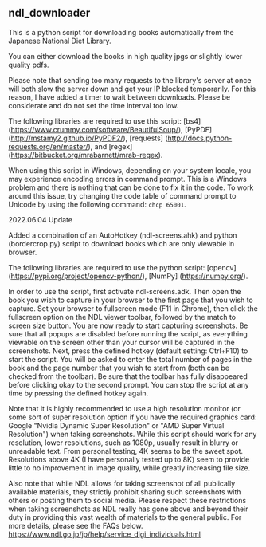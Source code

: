 ## ndl_downloader

This is a python script for downloading books automatically from the Japanese National Diet Library.

You can either download the books in high quality jpgs or slightly lower quality pdfs.

Please note that sending too many requests to the library's server at once will both slow the server down and get your IP blocked temporarily. For this reason, I have added a timer to wait between downloads. Please be considerate and do not set the time interval too low.

The following libraries are required to use this script: [bs4] (https://www.crummy.com/software/BeautifulSoup/), [PyPDF] (http://mstamy2.github.io/PyPDF2/), [requests] (http://docs.python-requests.org/en/master/), and [regex] (https://bitbucket.org/mrabarnett/mrab-regex).

When using this script in Windows, depending on your system locale, you may experience encoding errors in command prompt. This is a Windows problem and there is nothing that can be done to fix it in the code. To work around this issue, try changing the code table of command prompt to Unicode by using the following command: `chcp 65001`.

2022.06.04 Update

Added a combination of an AutoHotkey (ndl-screens.ahk) and python (bordercrop.py) script to download books which are only viewable in browser.

The following libraries are required to use the python script: [opencv] (https://pypi.org/project/opencv-python/), [NumPy] (https://numpy.org/).

In order to use the script, first activate ndl-screens.adk. Then open the book you wish to capture in your browser to the first page that you wish to capture. Set your browser to fullscreen mode (F11 in Chrome), then click the fullscreen option on the NDL viewer toolbar, followed by the match to screen size button. You are now ready to start capturing screenshots. Be sure that all popups are disabled before running the script, as everything viewable on the screen other than your cursor will be captured in the screenshots. Next, press the defined hotkey (default setting: Ctrl+F10) to start the script. You will be asked to enter the total number of pages in the book and the page number that you wish to start from (both can be checked from the toolbar). Be sure that the toolbar has fully disappeared before clicking okay to the second prompt. You can stop the script at any time by pressing the defined hotkey again.

Note that it is highly recommended to use a high resolution monitor (or some sort of super resolution option if you have the required graphics card: Google "Nvidia Dynamic Super Resolution" or "AMD Super Virtual Resolution") when taking screenshots. While this script should work for any resolution, lower resolutions, such as 1080p, usually result in blurry or unreadable text. From personal testing, 4K seems to be the sweet spot. Resolutions above 4K (I have personally tested up to 8K) seem to provide little to no improvement in image quality, while greatly increasing file size.

Also note that while NDL allows for taking screenshot of all publically available materials, they strictly prohibit sharing such screenshots with others or posting them to social media. Please respect these restrictions when taking screenshots as NDL really has gone above and beyond their duty in providing this vast wealth of materials to the general public. For more details, please see the FAQs below.
https://www.ndl.go.jp/jp/help/service_digi_individuals.html
